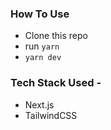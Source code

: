 ### How To Use

- Clone this repo
- run `yarn`
- `yarn dev`

### Tech Stack Used - 
- Next.js
- TailwindCSS





